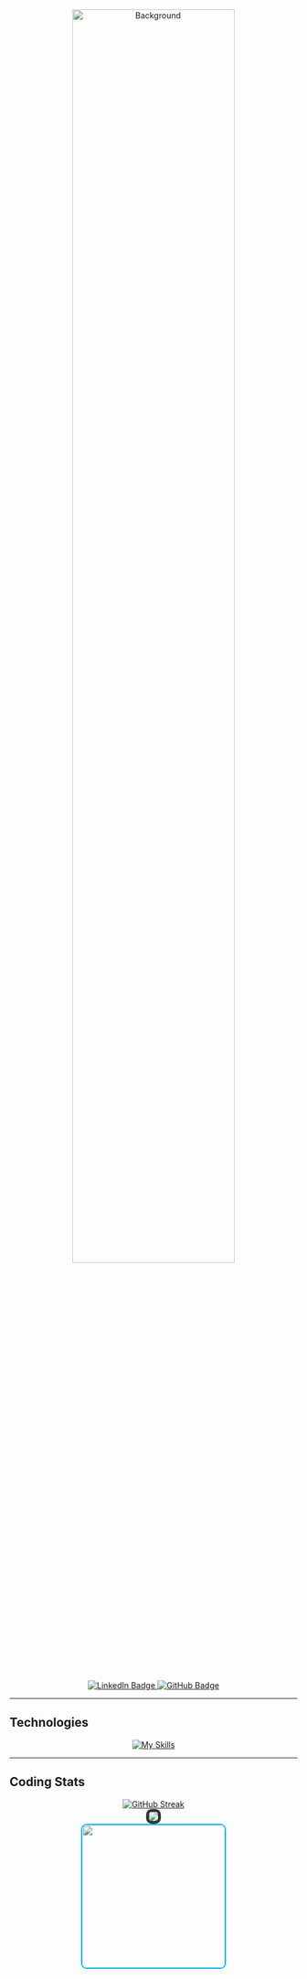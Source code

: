 <div align="center" style="position: relative;">
  <img src="https://puu.sh/JFdc5/ac7713b46f.png" alt="Background" width="75%" style="border-radius: 10px;">
</div>

<div id="badges" align="center">
  <a href="https://www.linkedin.com/in/timothy-dong-19a700254/">
    <img src="https://img.shields.io/badge/LinkedIn-blue?style=for-the-badge&logo=linkedin&logoColor=white" alt="LinkedIn Badge"/>
  </a>
  <a href="https://github.com/Tysuiku">
  <img src="https://img.shields.io/badge/GitHub-black?style=for-the-badge&logo=github&logoColor=white" alt="GitHub Badge"/>
  </a>
</div>

<div align="center">
  <hr>
</div>

## Technologies

<div align="center" style="display: flex; flex-direction: column; justify-content: center;">
  <a href="https://skills.thijs.gg">
    <img src="https://skills.thijs.gg/icons?i=js,ts,react,redux,express,nodejs,ruby,rails,html,css,vscode,postman,git,sqlite&perline=6&theme=light" alt="My Skills">
  </a>
</div>

<div align="center">
  <hr>
</div>

## Coding Stats

<div align="center">
  <a href="https://git.io/streak-stats">
    <img src="https://streak-stats.demolab.com/?user=kliu33&theme=transparent" alt="GitHub Streak">
  </a>
</div>

<div align="center">
  <a href="https://github.com/Tysuiku/github-readme-stats">
    <img src="https://github-readme-stats.vercel.app/api/top-langs/?username=Tysuiku&hide_progress=true&theme=transparent" style="border: 5px solid #333; border-radius: 10px;">
  </a>
</div>

<div align="center">
  <a href="https://www.youtube.com/@tysuiku" target="_blank">
    <img src="https://puu.sh/JD4aB/7e3925b030.gif" width="250" style="border: 2px solid #00BFFF; border-radius: 10px;">
  </a>
</div>
